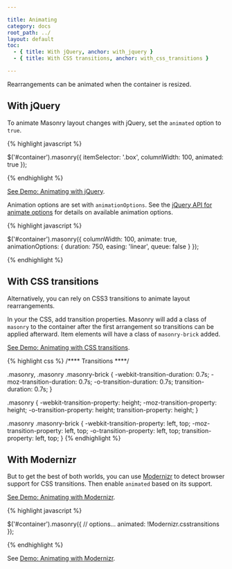 ```yaml
---

title: Animating
category: docs
root_path: ../
layout: default
toc:
  - { title: With jQuery, anchor: with_jquery }
  - { title: With CSS transitions, anchor: with_css_transitions }

---
```


Rearrangements can be animated when the container is resized.

## With jQuery

To animate Masonry layout changes with jQuery, set the `animated` option to `true`.

{% highlight javascript %}

$('#container').masonry({
  itemSelector: '.box',
  columnWidth: 100,
  animated: true
});

{% endhighlight %}

[See Demo: Animating with jQuery](../demos/animating-jquery.html).

Animation options are set with `animationOptions`. See the [jQuery API for animate options](http://api.jquery.com/animate/#animate-properties-options) for details on available animation options.

{% highlight javascript %}

$('#container').masonry({
  columnWidth: 100, 
  animate: true,
  animationOptions: {
    duration: 750,
    easing: 'linear',
    queue: false
  }
});

{% endhighlight %}

## With CSS transitions

Alternatively, you can rely on CSS3 transitions to animate layout rearrangements.

In your the CSS, add transition properties. Masonry will add a class of `masonry` to the container after the first arrangement so transitions can be applied afterward. Item elements will have a class of `masonry-brick` added.

[See Demo: Animating with CSS transitions](../demos/animating-css-transitions.html).

{% highlight css %}
/**** Transitions ****/

.masonry,
.masonry .masonry-brick {
  -webkit-transition-duration: 0.7s;
     -moz-transition-duration: 0.7s;
       -o-transition-duration: 0.7s;
          transition-duration: 0.7s;
}

.masonry {
  -webkit-transition-property: height;
     -moz-transition-property: height;
       -o-transition-property: height;
          transition-property: height;
}

.masonry .masonry-brick {
  -webkit-transition-property: left, top;
     -moz-transition-property: left, top;
       -o-transition-property: left, top;
          transition-property: left, top;
}
{% endhighlight %}

## With Modernizr

But to get the best of both worlds, you can use [Modernizr](http://www.modernizr.com/) to detect browser support for CSS transitions. Then enable `animated` based on its support.

[See Demo: Animating with Modernizr](../demos/animating-modernizr.html).

{% highlight javascript %}

$('#container').masonry({
  // options...
  animated: !Modernizr.csstransitions
});

{% endhighlight %}

See [Demo: Animating with Modernizr](../demos/animating-modernizr.html).